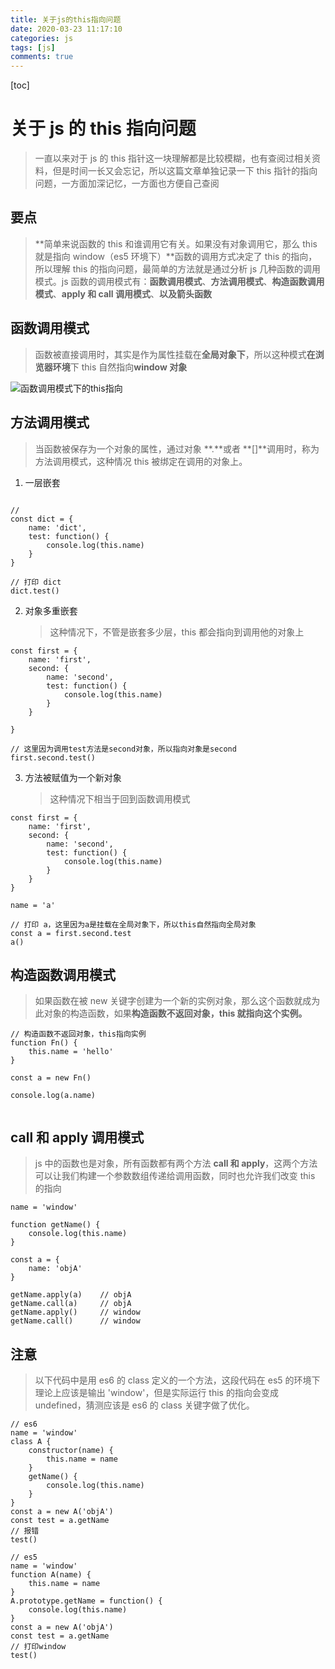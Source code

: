 ```yaml
---
title: 关于js的this指向问题
date: 2020-03-23 11:17:10
categories: js
tags: [js]
comments: true
---
```


[toc]

# 关于 js 的 this 指向问题

> 一直以来对于 js 的 this 指针这一块理解都是比较模糊，也有查阅过相关资料，但是时间一长又会忘记，所以这篇文章单独记录一下 this 指针的指向问题，一方面加深记忆，一方面也方便自己查阅

## 要点

> **简单来说函数的 this 和谁调用它有关。如果没有对象调用它，那么 this 就是指向 window（es5 环境下）**函数的调用方式决定了 this 的指向，所以理解 this 的指向问题，最简单的方法就是通过分析 js 几种函数的调用模式。js 函数的调用模式有：**函数调用模式**、**方法调用模式**、**构造函数调用模式**、**apply 和 call 调用模式**、**以及箭头函数**

## 函数调用模式

> 函数被直接调用时，其实是作为属性挂载在**全局对象下**，所以这种模式**在浏览器环境**下 this 自然指向**window 对象**

![函数调用模式下的this指向](https://tva1.sinaimg.cn/large/00831rSTgy1gd42s9x2hrj30ht03kdg1.jpg)

## 方法调用模式

> 当函数被保存为一个对象的属性，通过对象 **.**或者 **[]**调用时，称为方法调用模式，这种情况 this 被绑定在调用的对象上。

1. 一层嵌套

```

//
const dict = {
    name: 'dict',
    test: function() {
        console.log(this.name)
    }
}

// 打印 dict
dict.test()

```

2. 对象多重嵌套
   > 这种情况下，不管是嵌套多少层，this 都会指向到调用他的对象上

```
const first = {
    name: 'first',
    second: {
        name: 'second',
        test: function() {
            console.log(this.name)
        }
    }

}

// 这里因为调用test方法是second对象，所以指向对象是second
first.second.test()
```

3. 方法被赋值为一个新对象
   > 这种情况下相当于回到函数调用模式

```
const first = {
    name: 'first',
    second: {
        name: 'second',
        test: function() {
            console.log(this.name)
        }
    }
}

name = 'a'

// 打印 a，这里因为a是挂载在全局对象下，所以this自然指向全局对象
const a = first.second.test
a()
```

## 构造函数调用模式

> 如果函数在被 new 关键字创建为一个新的实例对象，那么这个函数就成为此对象的构造函数，如果**构造函数不返回对象，this 就指向这个实例。**

```
// 构造函数不返回对象，this指向实例
function Fn() {
    this.name = 'hello'
}

const a = new Fn()

console.log(a.name)


```

## call 和 apply 调用模式

> js 中的函数也是对象，所有函数都有两个方法 **call 和 apply**，这两个方法可以让我们构建一个参数数组传递给调用函数，同时也允许我们改变 this 的指向

```
name = 'window'

function getName() {
    console.log(this.name)
}

const a = {
    name: 'objA'
}

getName.apply(a)    // objA
getName.call(a)     // objA
getName.apply()     // window
getName.call()      // window
```

## 注意

> 以下代码中是用 es6 的 class 定义的一个方法，这段代码在 es5 的环境下理论上应该是输出 'window'，但是实际运行 this 的指向会变成 undefined，猜测应该是 es6 的 class 关键字做了优化。

```
// es6
name = 'window'
class A {
    constructor(name) {
        this.name = name
    }
    getName() {
        console.log(this.name)
    }
}
const a = new A('objA')
const test = a.getName
// 报错
test()

// es5
name = 'window'
function A(name) {
    this.name = name
}
A.prototype.getName = function() {
    console.log(this.name)
}
const a = new A('objA')
const test = a.getName
// 打印window
test()
```
